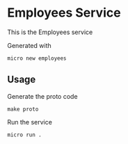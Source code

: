 # Employees Service

This is the Employees service

Generated with

```
micro new employees
```

## Usage

Generate the proto code

```
make proto
```

Run the service

```
micro run .
```